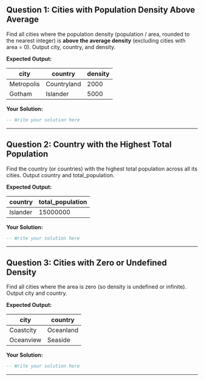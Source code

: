 ## Question 1: Cities with Population Density Above Average

Find all cities where the population density (population / area, rounded to the nearest integer) is **above the average density** (excluding cities with area = 0).
Output city, country, and density.

**Expected Output:**

| city        | country     | density |
| ----------- | ----------- | ------- |
| Metropolis  | Countryland | 2000    |
| Gotham      | Islander    | 5000    |

**Your Solution:**
```sql
-- Write your solution here
```

---

## Question 2: Country with the Highest Total Population

Find the country (or countries) with the highest total population across all its cities.
Output country and total_population.

**Expected Output:**

| country     | total_population |
| ----------- | ---------------- |
| Islander    | 15000000         |

**Your Solution:**
```sql
-- Write your solution here
```

---

## Question 3: Cities with Zero or Undefined Density

Find all cities where the area is zero (so density is undefined or infinite).
Output city and country.

**Expected Output:**

| city      | country   |
| --------- | --------- |
| Coastcity | Oceanland |
| Oceanview | Seaside   |

**Your Solution:**
```sql
-- Write your solution here
```

---

